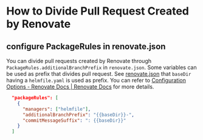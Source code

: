 # How to Divide Pull Request Created by Renovate

## configure PackageRules in renovate.json

You can divide pull requests created by Renovate through `PackageRules.additionalBranchPrefix` in `renovate.json`. Some variables can be used as prefix that divides pull request. See [renovate.json](/renovate.json) that `baseDir` having a `helmfile.yaml` is used as prefix. You can refer to [Configuration Options - Renovate Docs | Renovate Docs](https://docs.renovatebot.com/configuration-options/#additionalbranchprefix) for more details.

```json
  "packageRules": [
    {
      "managers": ["helmfile"],
      "additionalBranchPrefix": "{{baseDir}}-",
      "commitMessageSuffix": ": {{baseDir}}"
    }
  ]
```